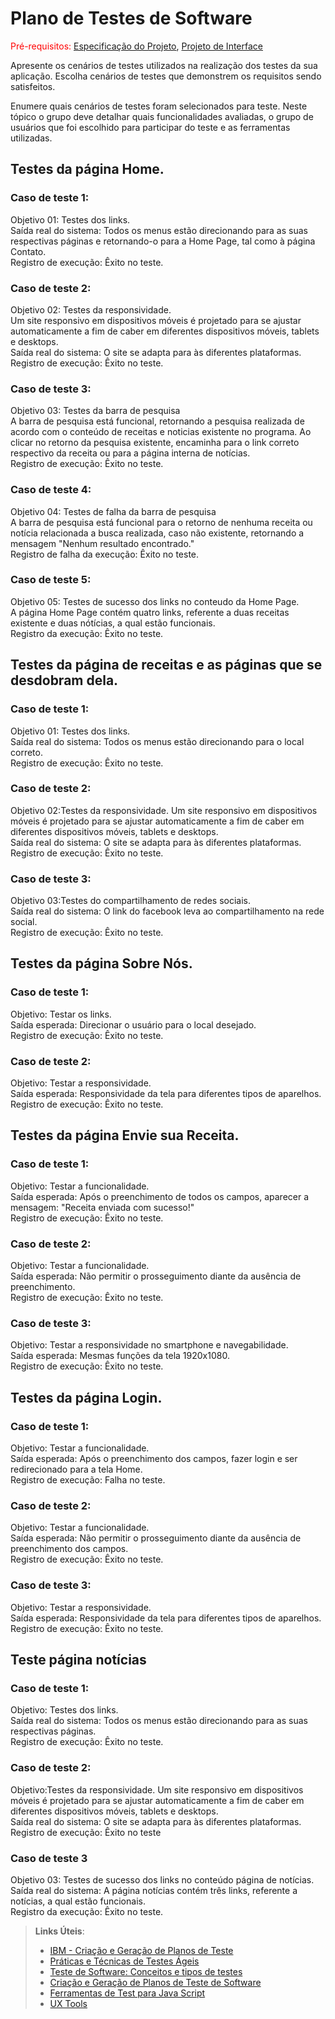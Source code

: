 # Plano de Testes de Software

<span style="color:red">Pré-requisitos: <a href="2-Especificação do Projeto.md"> Especificação do Projeto</a></span>, <a href="3-Projeto de Interface.md"> Projeto de Interface</a>

Apresente os cenários de testes utilizados na realização dos testes da sua aplicação. Escolha cenários de testes que demonstrem os requisitos sendo satisfeitos.

Enumere quais cenários de testes foram selecionados para teste. Neste tópico o grupo deve detalhar quais funcionalidades avaliadas, o grupo de usuários que foi escolhido para participar do teste e as ferramentas utilizadas.

<h2>Testes da página Home. </h2>
<h3>Caso de teste 1:</h3>
Objetivo 01: Testes dos links.
<br>Saída real do sistema: Todos os menus estão direcionando para as suas respectivas páginas e retornando-o para a Home Page, tal como à página Contato.
<br> Registro de execução: Êxito no teste.

<h3>Caso de teste 2:</h3>
Objetivo 02: Testes da responsividade.
<br> Um site responsivo em dispositivos móveis é projetado para se ajustar automaticamente a fim de caber em diferentes dispositivos móveis, tablets e desktops.
<br> Saída real do sistema: O site se adapta para às diferentes plataformas.
<br> Registro de execução: Êxito no teste.

<h3>Caso de teste 3:</h3>
Objetivo 03: Testes da barra de pesquisa
<br> A barra de pesquisa está funcional, retornando a pesquisa realizada de acordo com o conteúdo de receitas e noticias existente no programa. Ao clicar no retorno da pesquisa existente, encaminha para o link correto respectivo da receita ou para a página interna de notícias.
<br> Registro de execução: Êxito no teste.

<h3>Caso de teste 4:</h3>
Objetivo 04: Testes de falha da barra de pesquisa
<br> A barra de pesquisa está funcional para o retorno de nenhuma receita ou notícia relacionada a busca realizada, caso não existente, retornando a mensagem "Nenhum resultado encontrado."
<br> Registro de falha da execução: Êxito no teste.


<h3>Caso de teste 5:</h3>
Objetivo 05: Testes de sucesso dos links no conteudo da Home Page.
<br> A página Home Page contém quatro links, referente a duas receitas existente e duas nótícias, a qual estão funcionais.
<br> Registro da execução: Êxito no teste.

<h2>Testes da página de receitas e as páginas que se desdobram dela. </h2>
<h3>Caso de teste 1:</h3>  
Objetivo 01: Testes dos links.
<br> Saída real do sistema: Todos os menus estão direcionando para o local correto.
<br> Registro de execução: Êxito no teste.

<h3>Caso de teste 2:</h3>
Objetivo 02:Testes da responsividade. Um site responsivo em dispositivos móveis é projetado para se ajustar automaticamente a fim de caber em diferentes dispositivos móveis, tablets e desktops.
<br> Saída real do sistema: O site se adapta para às diferentes plataformas.
<br> Registro de execução: Êxito no teste.

<h3>Caso de teste 3:</h3>
Objetivo 03:Testes do compartilhamento de redes sociais.
<br> Saída real do sistema: O link do facebook leva ao compartilhamento na rede social.
<br> Registro de execução: Êxito no teste.

<h2>Testes da página Sobre Nós. </h2>
<h3>Caso de teste 1:</h3>
Objetivo: Testar os links.
<br> Saída esperada: Direcionar o usuário para o local desejado.
<br> Registro de execução: Êxito no teste.

<h3>Caso de teste 2:</h3> 
Objetivo: Testar a responsividade.
<br> Saída esperada: Responsividade da tela para diferentes tipos de aparelhos.
<br> Registro de execução: Êxito no teste.

<h2>Testes da página Envie sua Receita. </h2>
<h3>Caso de teste 1:</h3> 
Objetivo: Testar a funcionalidade.<br>
Saída esperada: Após o preenchimento de todos os campos, aparecer a mensagem: "Receita enviada com sucesso!"
<br> Registro de execução: Êxito no teste.

<h3>Caso de teste 2:</h3> 
Objetivo: Testar a funcionalidade. <br>
Saída esperada: Não permitir o prosseguimento diante da ausência de preenchimento.
<br> Registro de execução: Êxito no teste.

<h3>Caso de teste 3:</h3>
Objetivo: Testar a responsividade no smartphone e navegabilidade.<br>
Saída esperada: Mesmas funções da tela 1920x1080.
<br> Registro de execução: Êxito no teste.

<h2>Testes da página Login. </h2>
<h3>Caso de teste 1:</h3> 
Objetivo: Testar a funcionalidade.
<br> Saída esperada: Após o preenchimento dos campos, fazer login e ser redirecionado para a tela Home.
<br> Registro de execução: Falha no teste.

<h3>Caso de teste 2:</h3>
Objetivo: Testar a funcionalidade.
<br> Saída esperada: Não permitir o prosseguimento diante da ausência de preenchimento dos campos.
<br> Registro de execução: Êxito no teste.

<h3>Caso de teste 3:</h3>
Objetivo: Testar a responsividade.
<br> Saída esperada: Responsividade da tela para diferentes tipos de aparelhos.
<br> Registro de execução: Êxito no teste.

<h2> Teste página notícias </h2>
<h3> Caso de teste 1: </h3>
Objetivo: Testes dos links.
<br>Saída real do sistema: Todos os menus estão direcionando para as suas respectivas páginas.
<br>Registro de execução: Êxito no teste.

<h3> Caso de teste 2: </h3>
Objetivo:Testes da responsividade.
Um site responsivo em dispositivos móveis é projetado para se ajustar automaticamente a fim de caber em diferentes dispositivos móveis, tablets e desktops.
<br>Saída real do sistema: O site se adapta para às diferentes plataformas.
<br>Registro de execução: Êxito no teste

<h3> Caso de teste 3 </h3>
Objetivo 03: Testes de sucesso dos links no conteúdo página de notícias.
<br>Saída real do sistema: A página notícias  contém três  links, referente a notícias, a qual estão funcionais.
<br>Registro da execução: Êxito no teste.

 
> **Links Úteis**:
> - [IBM - Criação e Geração de Planos de Teste](https://www.ibm.com/developerworks/br/local/rational/criacao_geracao_planos_testes_software/index.html)
> - [Práticas e Técnicas de Testes Ágeis](http://assiste.serpro.gov.br/serproagil/Apresenta/slides.pdf)
> -  [Teste de Software: Conceitos e tipos de testes](https://blog.onedaytesting.com.br/teste-de-software/)
> - [Criação e Geração de Planos de Teste de Software](https://www.ibm.com/developerworks/br/local/rational/criacao_geracao_planos_testes_software/index.html)
> - [Ferramentas de Test para Java Script](https://geekflare.com/javascript-unit-testing/)
> - [UX Tools](https://uxdesign.cc/ux-user-research-and-user-testing-tools-2d339d379dc7)

